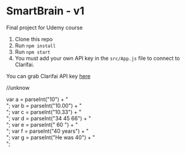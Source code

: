 # SmartBrain - v1
Final project for Udemy course

1. Clone this repo
2. Run `npm install`
3. Run `npm start`
4. You must add your own API key in the `src/App.js` file to connect to Clarifai.

You can grab Clarifai API key [here](https://www.clarifai.com/)


//unknow

var a = parseInt("10") + "<br>";
var b = parseInt("10.00") + "<br>";
var c = parseInt("10.33") + "<br>";
var d = parseInt("34 45 66") + "<br>";
var e = parseInt(" 60 ") + "<br>";
var f = parseInt("40 years") + "<br>";
var g = parseInt("He was 40") + "<br>";

 
